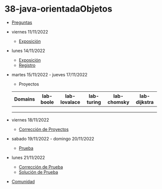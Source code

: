 # 38-java-orientadaObjetos

- [Preguntas](https://escuela.it/master-programacion-diseno-software)
- viernes 11/11/2022
  - [Exposición](https://escuela.it/master-programacion-diseno-software)
- lunes 14/11/2022
  - [Exposición](https://escuela.it/master-programacion-diseno-software)
  - [Registro](https://forms.gle/pA2QvsW32P4KtTD77)
- martes 15/11/2022 - jueves 17/11/2022
  - Proyectos
  
  |Domains|lab-boole|lab-lovalace|lab-turing|lab-chomsky|lab-dijkstra|
  |-------|---------|------------|----------|-----------|--------------|
  |       |         |            |          |           |              |
  |       |         |            |          |           |              |
  |       |         |            |          |           |              |
- viernes 18/11/2022
  - [Corrección de Proyectos](https://escuela.it/master-programacion-diseno-software)
- sabado 19/11/2022 - domingo 20/11/2022
  - [Prueba](https://forms.gle/hB9UJoN2PYiexctH8)
- lunes 21/11/2022
  - [Corrección de Prueba](https://escuela.it/master-programacion-diseno-software)
  - [Solución de Prueba](https://docs.google.com/spreadsheets/d/1Uwtqa5VdD5wK2X7eLgkS6_th16aPnsW8pa5Ft2TyLPo/edit#gid=0)
- [Comunidad](https://app.slack.com/client/T02S3KYD464/C02TWHADWP4)
